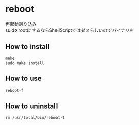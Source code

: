 # reboot
再起動割り込み  
suidをrootにするならShellScriptではダメらしいのでバイナリを


## How to install
```
make
sudo make install
```

## How to use
```
reboot-f
```

## How to uninstall
```
rm /usr/local/bin/reboot-f
```
